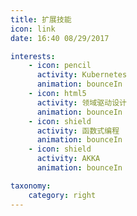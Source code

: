 ```yaml
---
title: 扩展技能
icon: link
date: 16:40 08/29/2017

interests:
    - icon: pencil
      activity: Kubernetes
      animation: bounceIn
    - icon: html5
      activity: 领域驱动设计
      animation: bounceIn
    - icon: shield
      activity: 函数式编程
      animation: bounceIn
    - icon: shield
      activity: AKKA
      animation: bounceIn

taxonomy:
    category: right
---
```

